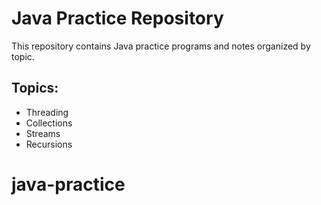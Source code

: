 
# Java Practice Repository
This repository contains Java practice programs and notes organized by topic.

## Topics:
- Threading
- Collections
- Streams
- Recursions

# java-practice

